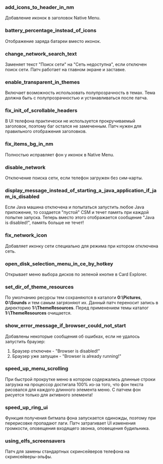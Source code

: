 ### add_icons_to_header_in_nm
Добавление иконок в заголовок Native Menu.

### battery_percentage_instead_of_icons
Отображение заряда батареи вместо иконок.

### change_network_search_text
Заменяет текст "Поиск сети" на "Сеть недоступна", если отключен поиск сети.
Патч работает на главном экране и заставке.

### enable_transparent_in_themes
Включает возможность использовать полупрозрачность в темах. Тема должна быть с полупрозрачностью и устанавливаться после патча.

### fix_init_of_scrollable_headers
В UI телефона практически не используется прокручиваемый заголовок, поэтому баг остался не замеченным.
Патч нужен для правильного отображения заголовков.

### fix_items_bg_in_nm
Полностью исправляет фон у иконок в Native Menu.

### disable_network
Отключение поиска сети, если телефон загружен без сим-карты.

### display_message_instead_of_starting_a_java_application_if_jam_is_disabled
Если Java машина отключена и попытаться запустить любое Java приложение, то создается "пустой" CSM и течет память при каждой попытке запуска.
Теперь вместо этого отображается сообщение "Java is disabled!", память больше не течет!

### fix_network_icon
Добавляет иконку сети специально для режима при котором отключена сеть.

### open_disk_selection_menu_in_ce_by_hotkey
Открывает меню выбора дисков по зеленой кнопке в Card Explorer.

### set_dir_of_theme_resources
По умолчанию ресурсы тем сохраняются в каталоги **0:\Pictures**, **0:\Sounds** и тем самым загрязняют их.
Данный патч переносит запись в директорию **1:\ThemeResources**. Перед применением темы каталог **1:\ThemeResources** очищается.

### show_error_message_if_browser_could_not_start
Добавлены некоторые сообщения об ошибках, если не удалось запустить браузер:
1. Браузер отключен - "Browser is disabled!"
2. Браузер уже запущен - "Browser is already running!"

### speed_up_menu_scrolling
При быстрой прокрутке меню в котором содержались длинные строки загрузка на процессор достигала 100% из-за того, что фон текста рисовался для каждого длинного элемента меню.
С патчем фон рисуется только для активного элемента!

### speed_up_ring_ui
Функция получения битмапа фона запускается одиножды, поэтому при перерисовке пропадают лаги.
Патч затрагивает UI изменения громкости, оповещения входящего звонка, оповещения будильника.

### using_elfs_screensavers
Патч для замены стандартных скринсейверов телефона на скринсейверы-эльфы.
